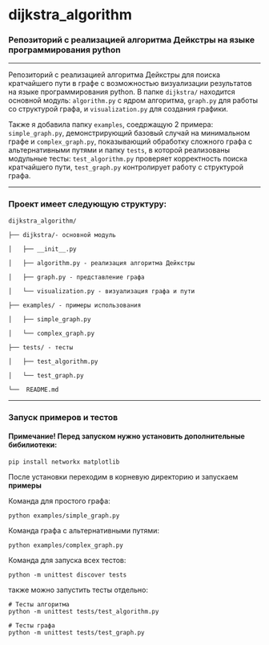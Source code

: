 # dijkstra_algorithm
### Репозиторий с реализацией алгоритма Дейкстры на языке программирования python
----

Репозиторий с реализацией алгоритма Дейкстры для поиска кратчайшего пути в графе с возможностью визуализации результатов на языке программирования python. В папке ```dijkstra/``` находится основной модуль: ```algorithm.py``` с ядром алгоритма, ```graph.py``` для работы со структурой графа, и ```visualization.py``` для создания графики. 

Также я добавила папку ```examples```, соедржащую 2 примера: ```simple_graph.py```, демонстрирующий базовый случай на минимальном графе и ```complex_graph.py```, показывающий обработку сложного графа с альтернативными путями и папку ```tests```, в которой реализованы модульные тесты: ```test_algorithm.py``` проверяет корректность поиска кратчайшего пути, ```test_graph.py``` контролирует работу с структурой графа. 

---
### Проект имеет следующую структуру:
```
dijkstra_algorithm/

├── dijkstra/- основной модуль

│   ├── __init__.py

│   ├── algorithm.py - реализация алгоритма Дейкстры

│   ├── graph.py - представление графа

│   └── visualization.py - визуализация графа и пути

├── examples/ - примеры использования

│   ├── simple_graph.py

│   └── complex_graph.py

├── tests/ - тесты

│   ├── test_algorithm.py

│   └── test_graph.py

└──  README.md
```
---
### Запуск примеров и тестов
#### Примечание! Перед запуском нужно установить дополнительные бибилиотеки:
```
pip install networkx matplotlib 
```

После установки переходим в корневую директорию и запускаем __примеры__

Команда для простого графа:
```
python examples/simple_graph.py
```
Команда графа с альтернативными путями:
```
python examples/complex_graph.py
```

Команда для запуска всех тестов:
```
python -m unittest discover tests
```
также можно запустить тесты отдельно:
```
# Тесты алгоритма
python -m unittest tests/test_algorithm.py

# Тесты графа
python -m unittest tests/test_graph.py
```
